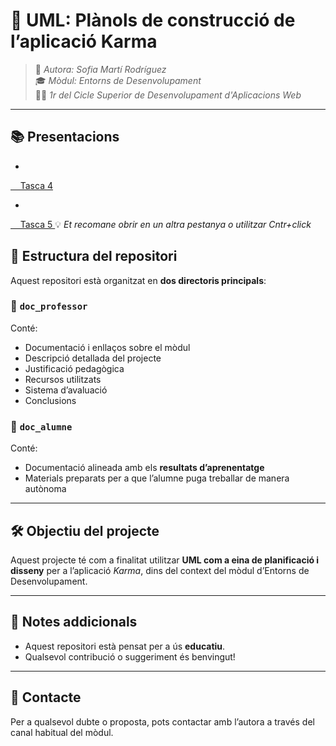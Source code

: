 
# 🧭 UML: Plànols de construcció de l’aplicació **Karma**

> 📘 *Autora: Sofia Martí Rodríguez*  
> 🎓 *Mòdul: Entorns de Desenvolupament*  
> 🧑‍💻 *1r del Cicle Superior de Desenvolupament d'Aplicacions Web*

---

## 📚 Presentacions
- <a href="https://www.canva.com/design/DAGnP2lkp80/jeae5WCFoenApkBPYQoThg/edit?utm_content=DAGnP2lkp80&utm_campaign=designshare&utm_medium=link2&utm_source=sharebutton" target="_blank">
    Tasca 4
</a>
- <a href="https://www.canva.com/design/DAGpyGKIGMs/OQRJmXXGaW4aIaIRfamnKg/edit?utm_content=DAGpyGKIGMs&utm_campaign=designshare&utm_medium=link2&utm_source=sharebutton" target="_blank">
    Tasca 5
</a>
💡 *Et recomane obrir en un altra pestanya o utilitzar Cntr+click*

## 📂 Estructura del repositori

Aquest repositori està organitzat en **dos directoris principals**:

### 📁 `doc_professor`
Conté:
- Documentació i enllaços sobre el mòdul
- Descripció detallada del projecte
- Justificació pedagògica
- Recursos utilitzats
- Sistema d’avaluació
- Conclusions

### 📁 `doc_alumne`
Conté:
- Documentació alineada amb els **resultats d’aprenentatge**
- Materials preparats per a que l’alumne puga treballar de manera autònoma

---

## 🛠️ Objectiu del projecte

Aquest projecte té com a finalitat utilitzar **UML com a eina de planificació i disseny** per a l’aplicació *Karma*, dins del context del mòdul d’Entorns de Desenvolupament.

---

## 📌 Notes addicionals

- Aquest repositori està pensat per a ús **educatiu**.
- Qualsevol contribució o suggeriment és benvingut!

---

## 📎 Contacte

Per a qualsevol dubte o proposta, pots contactar amb l’autora a través del canal habitual del mòdul.
